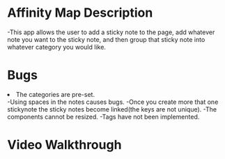# Affinity Map Description
-This app allows the user to add a sticky note to the page, add whatever note you want to the sticky note, and then group that sticky note into whatever category you would like.

# Bugs
<li>The categories are pre-set.</li>
-Using spaces in the notes causes bugs.
-Once you create more that one stickynote the sticky notes become linked(the keys are not unique).
-The components cannot be resized.
-Tags have not been implemented.

# Video Walkthrough

